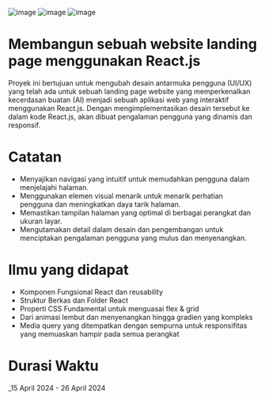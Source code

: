 ![image](https://github.com/md-lukman/Membangun-Website-Landing-Page-Using-React.js/assets/129524518/c894aaa6-9592-4eb2-aa5d-c23dc2c0a85a)
![image](https://github.com/md-lukman/Membangun-Website-Landing-Page-Using-React.js/assets/129524518/895000f3-ff63-4fb3-b300-13d4c8ac09a3)
![image](https://github.com/md-lukman/Membangun-Website-Landing-Page-Using-React.js/assets/129524518/0ab5e68b-779d-4fae-802e-d6b252da67d8)


# Membangun sebuah website landing page menggunakan React.js
Proyek ini bertujuan untuk mengubah desain antarmuka pengguna (UI/UX) yang telah ada untuk sebuah landing page website yang memperkenalkan kecerdasan buatan (AI) menjadi sebuah aplikasi web yang interaktif menggunakan React.js. Dengan mengimplementasikan desain tersebut ke dalam kode React.js, akan dibuat pengalaman pengguna yang dinamis dan responsif.

# Catatan
- Menyajikan navigasi yang intuitif untuk memudahkan pengguna dalam menjelajahi halaman.
- Menggunakan elemen visual menarik untuk menarik perhatian pengguna dan meningkatkan daya tarik halaman.
- Memastikan tampilan halaman yang optimal di berbagai perangkat dan ukuran layar.
- Mengutamakan detail dalam desain dan pengembangan untuk menciptakan pengalaman pengguna yang mulus dan menyenangkan.

# Ilmu yang didapat
* Komponen Fungsional React dan reusability
* Struktur Berkas dan Folder React
* Properti CSS Fundamental untuk menguasai flex & grid
* Dari animasi lembut dan menyenangkan hingga gradien yang kompleks
* Media query yang ditempatkan dengan sempurna untuk responsifitas yang memuaskan hampir pada semua perangkat

# Durasi Waktu
_15 April 2024 - 26 April 2024
